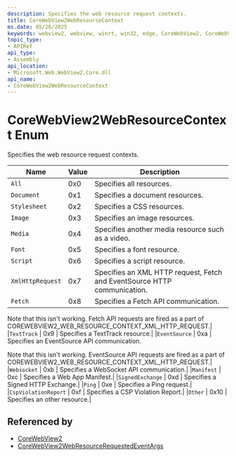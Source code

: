 ```yaml
---
description: Specifies the web resource request contexts.
title: CoreWebView2WebResourceContext
ms.date: 05/26/2025
keywords: webview2, webview, winrt, win32, edge, CoreWebView2, CoreWebView2Controller, browser control, edge html, CoreWebView2WebResourceContext
topic_type:
- APIRef
api_type:
- Assembly
api_location:
- Microsoft.Web.WebView2.Core.dll
api_name:
- CoreWebView2WebResourceContext
---
```


# CoreWebView2WebResourceContext Enum

Specifies the web resource request contexts.

| Name |  Value | Description |
|--|--|--|
|`All` | 0x0  |  Specifies all resources.|
|`Document` | 0x1  |  Specifies a document resources.|
|`Stylesheet` | 0x2  |  Specifies a CSS resources.|
|`Image` | 0x3  |  Specifies an image resources.|
|`Media` | 0x4  |  Specifies another media resource such as a video.|
|`Font` | 0x5  |  Specifies a font resource.|
|`Script` | 0x6  |  Specifies a script resource.|
|`XmlHttpRequest` | 0x7  |  Specifies an XML HTTP request, Fetch and EventSource HTTP communication.|
|`Fetch` | 0x8  |  Specifies a Fetch API communication.

Note that this isn't working. Fetch API requests are fired as a part
of COREWEBVIEW2_WEB_RESOURCE_CONTEXT_XML_HTTP_REQUEST.|
|`TextTrack` | 0x9  |  Specifies a TextTrack resource.|
|`EventSource` | 0xa  |  Specifies an EventSource API communication.

Note that this isn't working. EventSource API requests are fired as a part
of COREWEBVIEW2_WEB_RESOURCE_CONTEXT_XML_HTTP_REQUEST.|
|`Websocket` | 0xb  |  Specifies a WebSocket API communication.|
|`Manifest` | 0xc  |  Specifies a Web App Manifest.|
|`SignedExchange` | 0xd  |  Specifies a Signed HTTP Exchange.|
|`Ping` | 0xe  |  Specifies a Ping request.|
|`CspViolationReport` | 0xf  |  Specifies a CSP Violation Report.|
|`Other` | 0x10  |  Specifies an other resource.|


## Referenced by

- [CoreWebView2](corewebview2.md)
- [CoreWebView2WebResourceRequestedEventArgs](corewebview2webresourcerequestedeventargs.md)

